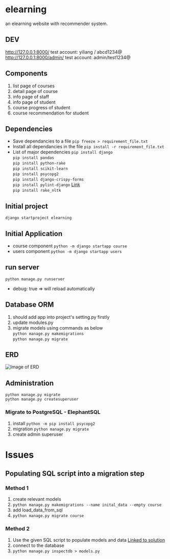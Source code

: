# elearning
an elearning website with recommender system.
## DEV
http://127.0.0.1:8000/ test account: yiliang / abcd1234@  
http://127.0.0.1:8000/admin/  test account: admin/test1234@  

## Components
1. list page of courses
2. detail page of course
3. info page of staff
4. info page of student
5. course progress of student
6. course recommendation for student
## Dependencies
- Save dependancies to a file
`pip freeze > requirement_file.txt`  
- Install all dependancies in the file
`pip install -r requirement_file.txt`  
- List of major dependencies
`pip install django`  
`pip install pandas`  
`pip install python-rake`  
`pip install scikit-learn`  
`pip install psycopg2`  
`pip install django-crispy-forms`  
`pip install pylint-django` [Link](https://stackoverflow.com/questions/45135263/class-has-no-objects-member)  
`pip install rake_nltk`  
## Initial project
`django startproject elearning`
## Initial Application
- course component `python -m django startapp course`
- users component `python -m django startapp users`
## run server
`python manage.py runserver`  
- debug: true => will reload automatically
## Database ORM
1. should add app into project's setting.py firstly
2. update modules.py
3. migrate models using commands as below  
`python manage.py makemigrations`  
`python manage.py migrate`  
## ERD
![Image of ERD](https://github.com/lingyingyang/elearning/tree/master/resources/ERD.jpg)
## Administration
`python manage.py migrate`  
`python manage.py createsuperuser`
### Migrate to PostgreSQL - ElephantSQL
1. install `python -m pip install psycopg2`
2. migration `python manage.py migrate`
3. create admin superuser  
# Issues
## Populating SQL script into a migration step
### Method 1
1. create relevant models
2. `python manage.py makemigrations --name inital_data --empty course`
3. add load_data_from_sql  
4. `python manage.py migrate course`
### Method 2
1. Use the given SQL script to populate models and data [Linked to solution](https://stackoverflow.com/questions/46708521/django-use-the-given-sql-dump-to-create-the-other-models-and-to-populate-the-d?noredirect=1&lq=1)
2. connect to the database
3. `python manage.py inspectdb > models.py`
